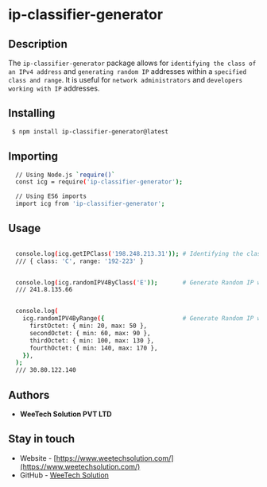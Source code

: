 # ip-classifier-generator

## Description

The `ip-classifier-generator` package allows for `identifying the class of an IPv4 address` and `generating random IP` addresses within a `specified class and range`. It is useful for `network administrators` and `developers working with IP` addresses.

## Installing

```bash
 $ npm install ip-classifier-generator@latest
```

## Importing

  ```bash
    // Using Node.js `require()`
    const icg = require('ip-classifier-generator');

    // Using ES6 imports
    import icg from 'ip-classifier-generator';

  ```
## Usage
  ```bash

    console.log(icg.getIPClass('198.248.213.31')); # Identifying the class of an IPv4 address
    /// { class: 'C', range: '192-223' }


    console.log(icg.randomIPV4ByClass('E'));       # Generate Random IP within specified class
    /// 241.8.135.66


    console.log(
      icg.randomIPV4ByRange({                      # Generate Random IP within specified range
        firstOctet: { min: 20, max: 50 },
        secondOctet: { min: 60, max: 90 },
        thirdOctet: { min: 100, max: 130 },
        fourthOctet: { min: 140, max: 170 },
      }),
    );
    /// 30.80.122.140

  ```

## Authors

- **WeeTech Solution PVT LTD**

## Stay in touch

- Website - [https://www.weetechsolution.com/](https://www.weetechsolution.com/)
- GitHub - [WeeTech Solution](https://github.com/weetech)
